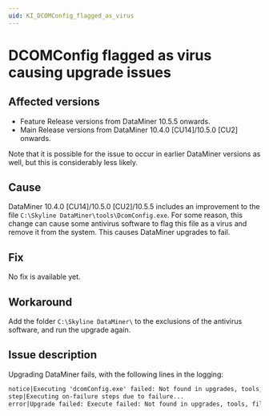 ```yaml
---
uid: KI_DCOMConfig_flagged_as_virus
---
```


# DCOMConfig flagged as virus causing upgrade issues

## Affected versions

- Feature Release versions from DataMiner 10.5.5 onwards.
- Main Release versions from DataMiner 10.4.0 [CU14]/10.5.0 [CU2] onwards.

Note that it is possible for the issue to occur in earlier DataMiner versions as well, but this is considerably less likely.

## Cause

DataMiner 10.4.0 [CU14]/10.5.0 [CU2]/10.5.5 includes an improvement to the file `C:\Skyline DataMiner\tools\DcomConfig.exe`. For some reason, this change can cause some antivirus software to flag this file as a virus and remove it from the system. This causes DataMiner upgrades to fail.

## Fix

No fix is available yet.<!-- RN 42979 -->

## Workaround

Add the folder `C:\Skyline DataMiner\` to the exclusions of the antivirus software, and run the upgrade again.

## Issue description

Upgrading DataMiner fails, with the following lines in the logging:

```txt
notice|Executing 'dcomConfig.exe' failed: Not found in upgrades, tools, files or windows system dir
step|Executing on-failure steps due to failure...
error|Upgrade failed: Execute failed: Not found in upgrades, tools, files or windows system dir
```
